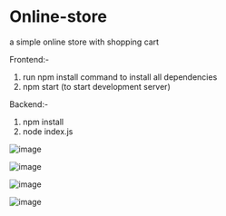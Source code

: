 # Online-store
a simple online store with shopping cart

Frontend:-
1. run npm install command to install all dependencies
2. npm start (to start development server)

Backend:-
1. npm install
2. node index.js

![image](https://github.com/atharvb13/Online-store/assets/85288007/f429b405-10d0-4544-b473-02ccf3ae00a9)

![image](https://github.com/atharvb13/Online-store/assets/85288007/ea15e201-130d-42ea-b98c-254833f3769b)

![image](https://github.com/atharvb13/Online-store/assets/85288007/c9549d42-acdf-493a-b4f1-343bbe4c06e1)

![image](https://github.com/atharvb13/Online-store/assets/85288007/3525fbb2-6420-4507-aaea-84c1bbc400e8)
